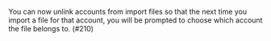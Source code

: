 You can now unlink accounts from import files so that the next time you import a file for that account, you will be prompted to choose which account the file belongs to.  (#210)
